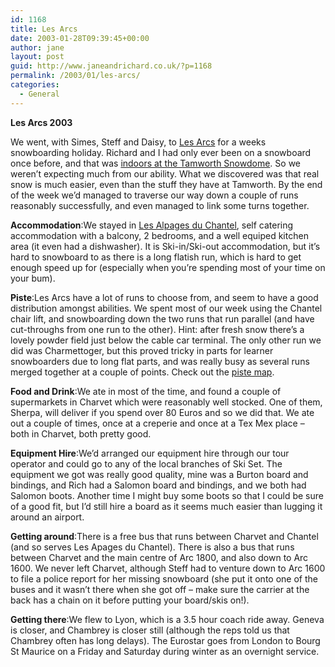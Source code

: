 ```yaml
---
id: 1168
title: Les Arcs
date: 2003-01-28T09:39:45+00:00
author: jane
layout: post
guid: http://www.janeandrichard.co.uk/?p=1168
permalink: /2003/01/les-arcs/
categories:
  - General
---
```

**Les Arcs 2003**

We went, with Simes, Steff and Daisy, to [Les Arcs](http://www.lesarcs.com/gb/index.php) for a weeks snowboarding holiday. Richard and I had only ever been on a snowboard once before, and that was [indoors at the Tamworth Snowdome](http://www.igloolife.com/travel/article.php?ArticleID=15). So we weren&#8217;t expecting much from our ability. What we discovered was that real snow is much easier, even than the stuff they have at Tamworth. By the end of the week we&#8217;d managed to traverse our way down a couple of runs reasonably successfully, and even managed to link some turns together.

**Accommodation**:We stayed in [Les Alpages du Chantel](http://www.igluski.com/propertyinfo.cfm?pid=4245), self catering accommodation with a balcony, 2 bedrooms, and a well equiped kitchen area (it even had a dishwasher). It is Ski-in/Ski-out accommodation, but it&#8217;s hard to snowboard to as there is a long flatish run, which is hard to get enough speed up for (especially when you&#8217;re spending most of your time on your bum).

**Piste**:Les Arcs have a lot of runs to choose from, and seem to have a good distribution amongst abilities. We spent most of our week using the Chantel chair lift, and snowboarding down the two runs that run parallel (and have cut-throughs from one run to the other). Hint: after fresh snow there&#8217;s a lovely powder field just below the cable car terminal. The only other run we did was Charmettoger, but this proved tricky in parts for learner snowboarders due to long flat parts, and was really busy as several runs merged together at a couple of points. Check out the [piste map](http://www.igluski.com/resortMap.cfm?methd=pistemap&rid=14).

**Food and Drink**:We ate in most of the time, and found a couple of supermarkets in Charvet which were reasonably well stocked. One of them, Sherpa, will deliver if you spend over 80 Euros and so we did that. We ate out a couple of times, once at a creperie and once at a Tex Mex place &#8211; both in Charvet, both pretty good.

**Equipment Hire**:We&#8217;d arranged our equipment hire through our tour operator and could go to any of the local branches of Ski Set. The equipment we got was really good quality, mine was a Burton board and bindings, and Rich had a Salomon board and bindings, and we both had Salomon boots. Another time I might buy some boots so that I could be sure of a good fit, but I&#8217;d still hire a board as it seems much easier than lugging it around an airport.

**Getting around**:There is a free bus that runs between Charvet and Chantel (and so serves Les Apages du Chantel). There is also a bus that runs between Charvet and the main centre of Arc 1800, and also down to Arc 1600. We never left Charvet, although Steff had to venture down to Arc 1600 to file a police report for her missing snowboard (she put it onto one of the buses and it wasn&#8217;t there when she got off &#8211; make sure the carrier at the back has a chain on it before putting your board/skis on!).

**Getting there**:We flew to Lyon, which is a 3.5 hour coach ride away. Geneva is closer, and Chambrey is closer still (although the reps told us that Chambrey often has long delays). The Eurostar goes from London to Bourg St Maurice on a Friday and Saturday during winter as an overnight service.